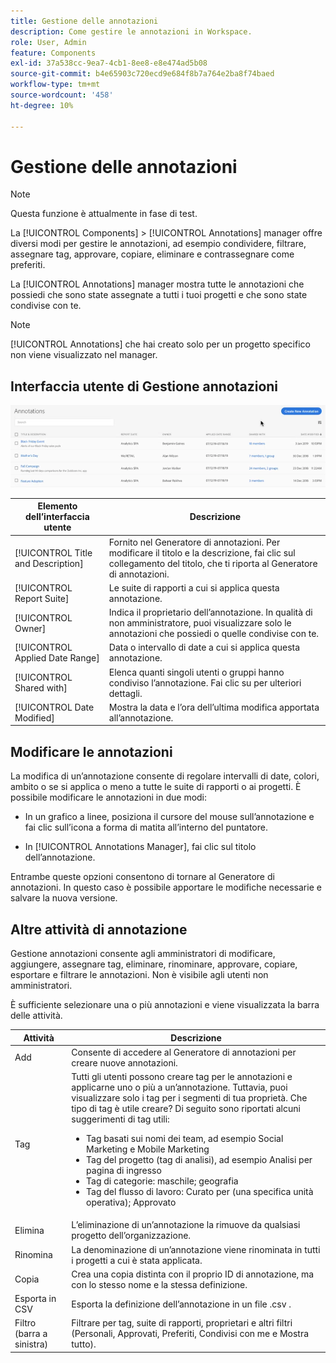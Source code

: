 ```yaml
---
title: Gestione delle annotazioni
description: Come gestire le annotazioni in Workspace.
role: User, Admin
feature: Components
exl-id: 37a538cc-9ea7-4cb1-8ee8-e8e474ad5b08
source-git-commit: b4e65903c720ecd9e684f8b7a764e2ba8f74baed
workflow-type: tm+mt
source-wordcount: '458'
ht-degree: 10%

---
```


# Gestione delle annotazioni

>[!NOTE]
>
>Questa funzione è attualmente in fase di test.

La [!UICONTROL Components] > [!UICONTROL Annotations] manager offre diversi modi per gestire le annotazioni, ad esempio condividere, filtrare, assegnare tag, approvare, copiare, eliminare e contrassegnare come preferiti.

La [!UICONTROL Annotations] manager mostra tutte le annotazioni che possiedi che sono state assegnate a tutti i tuoi progetti e che sono state condivise con te.

>[!NOTE]
>
>[!UICONTROL Annotations] che hai creato solo per un progetto specifico non viene visualizzato nel manager.

## Interfaccia utente di Gestione annotazioni

![](assets/annotation-mgr.png)

| Elemento dell’interfaccia utente | Descrizione |
| --- | --- | 
| [!UICONTROL Title and Description] | Fornito nel Generatore di annotazioni. Per modificare il titolo e la descrizione, fai clic sul collegamento del titolo, che ti riporta al Generatore di annotazioni. |
| [!UICONTROL Report Suite] | Le suite di rapporti a cui si applica questa annotazione. |
| [!UICONTROL Owner] | Indica il proprietario dell’annotazione. In qualità di non amministratore, puoi visualizzare solo le annotazioni che possiedi o quelle condivise con te. |
| [!UICONTROL Applied Date Range] | Data o intervallo di date a cui si applica questa annotazione. |
| [!UICONTROL Shared with] | Elenca quanti singoli utenti o gruppi hanno condiviso l’annotazione. Fai clic su per ulteriori dettagli. |
| [!UICONTROL Date Modified] | Mostra la data e l’ora dell’ultima modifica apportata all’annotazione. |

## Modificare le annotazioni

La modifica di un’annotazione consente di regolare intervalli di date, colori, ambito o se si applica o meno a tutte le suite di rapporti o ai progetti. È possibile modificare le annotazioni in due modi:

* In un grafico a linee, posiziona il cursore del mouse sull’annotazione e fai clic sull’icona a forma di matita all’interno del puntatore.

* In [!UICONTROL Annotations Manager], fai clic sul titolo dell’annotazione.

Entrambe queste opzioni consentono di tornare al Generatore di annotazioni. In questo caso è possibile apportare le modifiche necessarie e salvare la nuova versione.

## Altre attività di annotazione

Gestione annotazioni consente agli amministratori di modificare, aggiungere, assegnare tag, eliminare, rinominare, approvare, copiare, esportare e filtrare le annotazioni. Non è visibile agli utenti non amministratori.

È sufficiente selezionare una o più annotazioni e viene visualizzata la barra delle attività.

| Attività | Descrizione |
| --- | --- |
| Add | Consente di accedere al Generatore di annotazioni per creare nuove annotazioni. |
| Tag | Tutti gli utenti possono creare tag per le annotazioni e applicarne uno o più a un’annotazione. Tuttavia, puoi visualizzare solo i tag per i segmenti di tua proprietà. Che tipo di tag è utile creare? Di seguito sono riportati alcuni suggerimenti di tag utili:<ul><li>Tag basati sui nomi dei team, ad esempio Social Marketing e Mobile Marketing</li><li>Tag del progetto (tag di analisi), ad esempio Analisi per pagina di ingresso</li><li>Tag di categorie: maschile; geografia</li><li>Tag del flusso di lavoro: Curato per (una specifica unità operativa); Approvato</li></ul> |
| Elimina | L’eliminazione di un’annotazione la rimuove da qualsiasi progetto dell’organizzazione. |
| Rinomina | La denominazione di un’annotazione viene rinominata in tutti i progetti a cui è stata applicata. |
| Copia | Crea una copia distinta con il proprio ID di annotazione, ma con lo stesso nome e la stessa definizione. |
| Esporta in CSV | Esporta la definizione dell’annotazione in un file .csv . |
| Filtro (barra a sinistra) | Filtrare per tag, suite di rapporti, proprietari e altri filtri (Personali, Approvati, Preferiti, Condivisi con me e Mostra tutto). |
